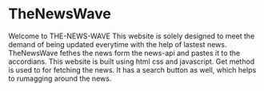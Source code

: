 # TheNewsWave

Welcome to THE-NEWS-WAVE
This website is solely designed to meet the demand of being updated everytime with the help of lastest news.
TheNewsWave fethes the news form the news-api and pastes it to the accordians.
This website is built using html css and javascript.
Get method is used to for fetching the news.
It has a search button as well, which helps to rumagging around the news.
